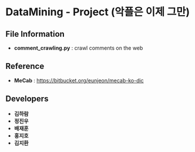 # DataMining - Project (악플은 이제 그만)

## File Information

* __comment_crawling.py__ : crawl comments on the web

## Reference

* __MeCab__ : https://bitbucket.org/eunjeon/mecab-ko-dic

## Developers

* __김하람__
* __정진우__
* __배재훈__
* __홍지호__
* __김지환__

